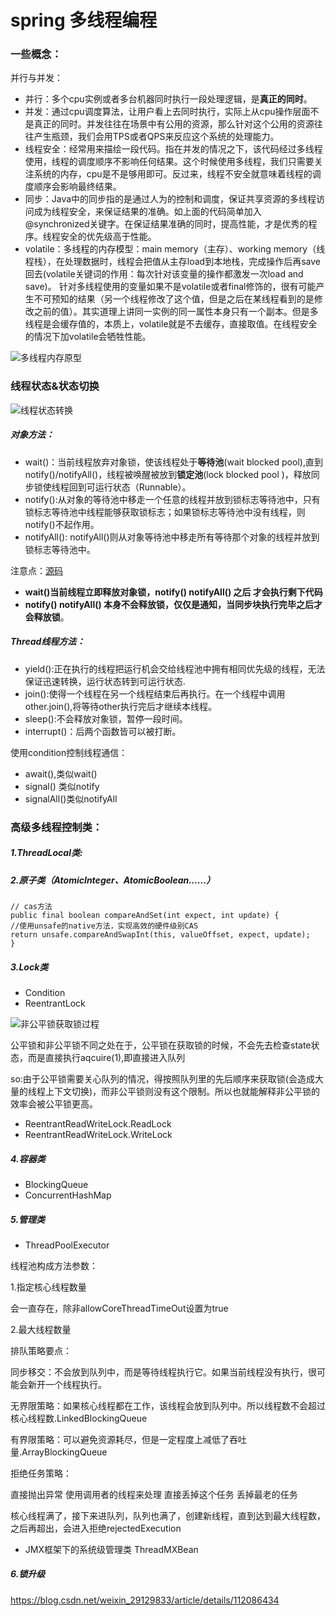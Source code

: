 # spring 多线程编程
### 一些概念：
并行与并发：

- 并行：多个cpu实例或者多台机器同时执行一段处理逻辑，是**真正的同时**。 
- 并发：通过cpu调度算法，让用户看上去同时执行，实际上从cpu操作层面不是真正的同时。并发往往在场景中有公用的资源，那么针对这个公用的资源往往产生瓶颈，我们会用TPS或者QPS来反应这个系统的处理能力。
- 线程安全：经常用来描绘一段代码。指在并发的情况之下，该代码经过多线程使用，线程的调度顺序不影响任何结果。这个时候使用多线程，我们只需要关注系统的内存，cpu是不是够用即可。反过来，线程不安全就意味着线程的调度顺序会影响最终结果。
- 同步：Java中的同步指的是通过人为的控制和调度，保证共享资源的多线程访问成为线程安全，来保证结果的准确。如上面的代码简单加入@synchronized关键字。在保证结果准确的同时，提高性能，才是优秀的程序。线程安全的优先级高于性能。
- volatile：多线程的内存模型：main memory（主存）、working memory（线程栈），在处理数据时，线程会把值从主存load到本地栈，完成操作后再save回去(volatile关键词的作用：每次针对该变量的操作都激发一次load and save)。
针对多线程使用的变量如果不是volatile或者final修饰的，很有可能产生不可预知的结果（另一个线程修改了这个值，但是之后在某线程看到的是修改之前的值）。其实道理上讲同一实例的同一属性本身只有一个副本。但是多线程是会缓存值的，本质上，volatile就是不去缓存，直接取值。在线程安全的情况下加volatile会牺牲性能。

![多线程内存原型](https://github.com/MarchNineteen/spring-example/blob/master/spring-example-thread/src/main/resources/static/多线程内存原型.jpg) 


### 线程状态&状态切换

![线程状态转换](http://upload-images.jianshu.io/upload_images/4942449-8f4ad7b6ac7009c6.png?imageMogr2/auto-orient/strip%7CimageView2/2/w/1240) 

##### 对象方法：
- wait()：当前线程放弃对象锁，使该线程处于**等待池**(wait blocked pool),直到notify()/notifyAll()，线程被唤醒被放到**锁定池**(lock blocked pool )，释放同步锁使线程回到可运行状态（Runnable）。
- notify():从对象的等待池中移走一个任意的线程并放到锁标志等待池中，只有锁标志等待池中线程能够获取锁标志；如果锁标志等待池中没有线程，则notify()不起作用。
- notifyAll(): notifyAll()则从对象等待池中移走所有等待那个对象的线程并放到锁标志等待池中。

注意点：[源码](https://github.com/MarchNineteen/spring-example/blob/master/spring-example-thread/src/main/java/com/wyb/thread/base/synchronize)
- **wait()当前线程立即释放对象锁，notify() notifyAll() 之后 才会执行剩下代码**
- **notify() notifyAll() 本身不会释放锁，仅仅是通知，当同步块执行完毕之后才会释放锁**。

#####  Thread线程方法：
- yield():正在执行的线程把运行机会交给线程池中拥有相同优先级的线程，无法保证迅速转换，运行状态转到可运行状态.
- join():使得一个线程在另一个线程结束后再执行。在一个线程中调用other.join(),将等待other执行完后才继续本线程。
- sleep():不会释放对象锁，暂停一段时间。
- interrupt()：后两个函数皆可以被打断。

使用condition控制线程通信：
- await(),类似wait()
- signal() 类似notify
- signalAll()类似notifyAll

### 高级多线程控制类：
#####  1.ThreadLocal类:

#####  2.原子类（AtomicInteger、AtomicBoolean……）
```
// cas方法
public final boolean compareAndSet(int expect, int update) {
//使用unsafe的native方法，实现高效的硬件级别CAS
return unsafe.compareAndSwapInt(this, valueOffset, expect, update);
}
```

#####  3.Lock类　
- Condition
- ReentrantLock

![非公平锁获取锁过程](https://github.com/MarchNineteen/spring-example/blob/master/spring-example-thread/src/main/resources/static/非公平锁获取锁过程.jpg)

公平锁和非公平锁不同之处在于，公平锁在获取锁的时候，不会先去检查state状态，而是直接执行aqcuire(1),即直接进入队列

so:由于公平锁需要关心队列的情况，得按照队列里的先后顺序来获取锁(会造成大量的线程上下文切换)，而非公平锁则没有这个限制。所以也就能解释非公平锁的效率会被公平锁更高。

- ReentrantReadWriteLock.ReadLock
- ReentrantReadWriteLock.WriteLock

#####  4.容器类
- BlockingQueue
- ConcurrentHashMap

#####  5.管理类
- ThreadPoolExecutor

线程池构成方法参数：

1.指定核心线程数量

会一直存在，除非allowCoreThreadTimeOut设置为true

2.最大线程数量


排队策略要点：

同步移交：不会放到队列中，而是等待线程执行它。如果当前线程没有执行，很可能会新开一个线程执行。

无界限策略：如果核心线程都在工作，该线程会放到队列中。所以线程数不会超过核心线程数.LinkedBlockingQueue

有界限策略：可以避免资源耗尽，但是一定程度上减低了吞吐量.ArrayBlockingQueue

拒绝任务策略：

直接抛出异常
使用调用者的线程来处理
直接丢掉这个任务
丢掉最老的任务

核心线程满了，接下来进队列，队列也满了，创建新线程，直到达到最大线程数，之后再超出，会进入拒绝rejectedExecution


- JMX框架下的系统级管理类 ThreadMXBean

##### 6.锁升级

https://blog.csdn.net/weixin_29129833/article/details/112086434
